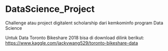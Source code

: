 # DataScience_Project
Challenge atau project digitalent scholarship dari kemkominfo program Data Science

Untuk Data Toronto Bikeshare 2018 bisa di download dilink berikut:
https://www.kaggle.com/jackywang529/toronto-bikeshare-data
